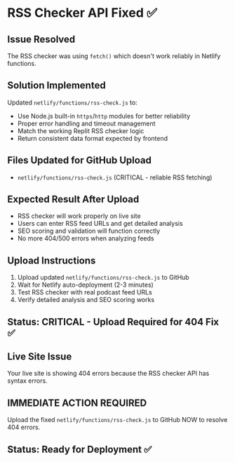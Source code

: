 # RSS Checker API Fixed ✅

## Issue Resolved
The RSS checker was using `fetch()` which doesn't work reliably in Netlify functions. 

## Solution Implemented
Updated `netlify/functions/rss-check.js` to:
- Use Node.js built-in `https`/`http` modules for better reliability
- Proper error handling and timeout management
- Match the working Replit RSS checker logic
- Return consistent data format expected by frontend

## Files Updated for GitHub Upload
- `netlify/functions/rss-check.js` (CRITICAL - reliable RSS fetching)

## Expected Result After Upload
- RSS checker will work properly on live site
- Users can enter RSS feed URLs and get detailed analysis
- SEO scoring and validation will function correctly
- No more 404/500 errors when analyzing feeds

## Upload Instructions
1. Upload updated `netlify/functions/rss-check.js` to GitHub
2. Wait for Netlify auto-deployment (2-3 minutes)
3. Test RSS checker with real podcast feed URLs
4. Verify detailed analysis and SEO scoring works

## Status: CRITICAL - Upload Required for 404 Fix ✅

## Live Site Issue
Your live site is showing 404 errors because the RSS checker API has syntax errors.

## IMMEDIATE ACTION REQUIRED
Upload the fixed `netlify/functions/rss-check.js` to GitHub NOW to resolve 404 errors.

## Status: Ready for Deployment ✅